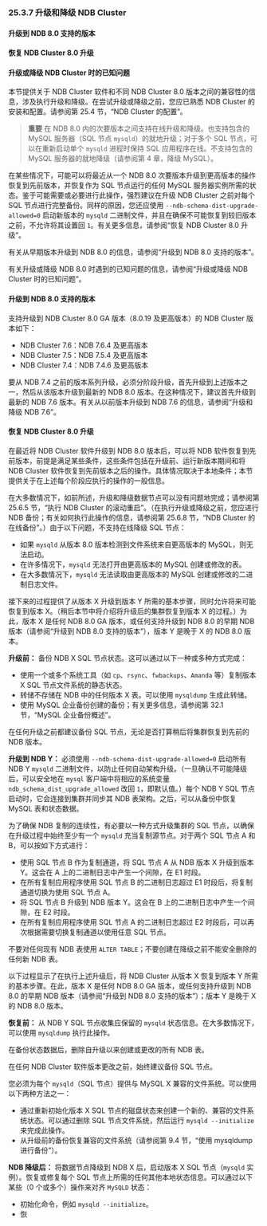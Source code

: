 ### 25.3.7 升级和降级 NDB Cluster

#### 升级到 NDB 8.0 支持的版本

#### 恢复 NDB Cluster 8.0 升级

#### 升级或降级 NDB Cluster 时的已知问题

本节提供关于 NDB Cluster 软件和不同 NDB Cluster 8.0 版本之间的兼容性的信息，涉及执行升级和降级。在尝试升级或降级之前，您应已熟悉 NDB Cluster 的安装和配置。请参阅第 25.4 节，“NDB Cluster 的配置”。

> **重要**
> 在 NDB 8.0 内的次要版本之间支持在线升级和降级。也支持包含的 MySQL 服务器（SQL 节点 `mysqld`）的就地升级；对于多个 SQL 节点，可以在重新启动单个 `mysqld` 进程时保持 SQL 应用程序在线。不支持包含的 MySQL 服务器的就地降级（请参阅第 4 章，降级 MySQL）。

在某些情况下，可能可以将最近从一个 NDB 8.0 次要版本升级到更高版本的操作恢复到先前版本，并恢复作为 SQL 节点运行的任何 MySQL 服务器实例所需的状态。鉴于可能需要或必要进行此操作，强烈建议在升级 NDB Cluster 之前对每个 SQL 节点进行完整备份。同样的原因，您还应使用 `--ndb-schema-dist-upgrade-allowed=0` 启动新版本的 `mysqld` 二进制文件，并且在确保不可能恢复到较旧版本之前，不允许将其设置回 `1`。有关更多信息，请参阅“恢复 NDB Cluster 8.0 升级”。

有关从早期版本升级到 NDB 8.0 的信息，请参阅“升级到 NDB 8.0 支持的版本”。

有关升级或降级 NDB 8.0 时遇到的已知问题的信息，请参阅“升级或降级 NDB Cluster 时的已知问题”。

#### 升级到 NDB 8.0 支持的版本

支持升级到 NDB Cluster 8.0 GA 版本（8.0.19 及更高版本）的 NDB Cluster 版本如下：

- NDB Cluster 7.6：NDB 7.6.4 及更高版本
- NDB Cluster 7.5：NDB 7.5.4 及更高版本
- NDB Cluster 7.4：NDB 7.4.6 及更高版本

要从 NDB 7.4 之前的版本系列升级，必须分阶段升级，首先升级到上述版本之一，然后从该版本升级到最新的 NDB 8.0 版本。在这种情况下，建议首先升级到最新的 NDB 7.6 版本。有关从以前版本升级到 NDB 7.6 的信息，请参阅“升级和降级 NDB 7.6”。

#### 恢复 NDB Cluster 8.0 升级

在最近将 NDB Cluster 软件升级到 NDB 8.0 版本后，可以将 NDB 软件恢复到先前版本，前提是满足某些条件，这些条件包括在升级前、运行新版本期间和将 NDB Cluster 软件恢复到先前版本之后的操作。具体情况取决于本地条件；本节提供关于在上述每个阶段应执行的操作的一般信息。

在大多数情况下，如前所述，升级和降级数据节点可以没有问题地完成；请参阅第 25.6.5 节，“执行 NDB Cluster 的滚动重启”。（在执行升级或降级之前，您应进行 NDB 备份；有关如何执行此操作的信息，请参阅第 25.6.8 节，“NDB Cluster 的在线备份”。）由于以下问题，不支持在线降级 SQL 节点：

- 如果 `mysqld` 从版本 8.0 版本检测到文件系统来自更高版本的 MySQL，则无法启动。
- 在许多情况下，`mysqld` 无法打开由更高版本的 MySQL 创建或修改的表。
- 在大多数情况下，`mysqld` 无法读取由更高版本的 MySQL 创建或修改的二进制日志文件。

接下来的过程提供了从版本 X 升级到版本 Y 所需的基本步骤，同时允许将来可能恢复到版本 X。（稍后本节中将介绍将升级后的集群恢复到版本 X 的过程。）为此，版本 X 是任何 NDB 8.0 GA 版本，或任何支持升级到 NDB 8.0 的早期 NDB 版本（请参阅“升级到 NDB 8.0 支持的版本”），版本 Y 是晚于 X 的 NDB 8.0 版本。

**升级前：** 备份 NDB X SQL 节点状态。这可以通过以下一种或多种方式完成：

- 使用一个或多个系统工具（如 `cp`、`rsync`、`fwbackups`、`Amanda` 等）复制版本 X SQL 节点文件系统的静态状态。
- 转储不存储在 NDB 中的任何版本 X 表。可以使用 `mysqldump` 生成此转储。
- 使用 MySQL 企业备份创建的备份；有关更多信息，请参阅第 32.1 节，“MySQL 企业备份概述”。

在任何升级之前都建议备份 SQL 节点，无论是否打算稍后将集群恢复到先前的 NDB 版本。

**升级到 NDB Y：** 必须使用 `--ndb-schema-dist-upgrade-allowed=0` 启动所有 NDB Y `mysqld` 二进制文件，以防止任何自动架构升级。（一旦确认不可能降级后，可以安全地在 `mysql` 客户端中将相应的系统变量 `ndb_schema_dist_upgrade_allowed` 改回 `1`，即默认值。）每个 NDB Y SQL 节点启动时，它会连接到集群并同步其 NDB 表架构。之后，可以从备份中恢复 MySQL 表和状态数据。

为了确保 NDB 复制的连续性，有必要以一种方式升级集群的 SQL 节点，以确保在升级过程中始终至少有一个 `mysqld` 充当复制源节点。对于两个 SQL 节点 A 和 B，可以按如下方式进行：

- 使用 SQL 节点 B 作为复制通道，将 SQL 节点 A 从 NDB 版本 X 升级到版本 Y。这会在 A 上的二进制日志中产生一个间隙，在 E1 时段。
- 在所有复制应用程序使用 SQL 节点 B 的二进制日志超过 E1 时段后，将复制通道切换为使用 SQL 节点 A。
- 将 SQL 节点 B 升级到 NDB 版本 Y。这会在 B 上的二进制日志中产生一个间隙，在 E2 时段。
- 在所有复制应用程序使用 SQL 节点 A 的二进制日志超过 E2 时段后，可以再次根据需要切换复制通道以使用任意 SQL 节点。

不要对任何现有 NDB 表使用 `ALTER TABLE`；不要创建在降级之前不能安全删除的任何新 NDB 表。

以下过程显示了在执行上述升级后，将 NDB Cluster 从版本 X 恢复到版本 Y 所需的基本步骤。在此，版本 X 是任何 NDB 8.0 GA 版本，或任何支持升级到 NDB 8.0 的早期 NDB 版本（请参阅“升级到 NDB 8.0 支持的版本”）；版本 Y 是晚于 X 的 NDB 8.0 版本。

**恢复前：** 从 NDB Y SQL 节点收集应保留的 `mysqld` 状态信息。在大多数情况下，可以使用 `mysqldump` 执行此操作。

在备份状态数据后，删除自升级以来创建或更改的所有 NDB 表。

在任何 NDB Cluster 软件版本更改之前，始终建议备份 SQL 节点。

您必须为每个 `mysqld`（SQL 节点）提供与 MySQL X 兼容的文件系统。可以使用以下两种方法之一：

- 通过重新初始化版本 X SQL 节点的磁盘状态来创建一个新的、兼容的文件系统状态。可以通过删除 SQL 节点文件系统，然后运行 `mysqld --initialize` 来完成此操作。
- 从升级前的备份恢复兼容的文件系统（请参阅第 9.4 节，“使用 mysqldump 进行备份”）。

**NDB 降级后：** 将数据节点降级到 NDB X 后，启动版本 X SQL 节点（`mysqld` 实例）。恢复或修复每个 SQL 节点上所需的任何其他本地状态信息。可以通过以下某些（0 个或多个）操作来对齐 `MySQLD` 状态：

- 初始化命令，例如 `mysqld --initialize`。
- 恢